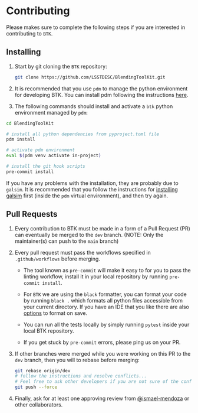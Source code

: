 # Contributing

Please makes sure to complete the following steps if you are interested in contributing to `BTK`.

## Installing

1. Start by git cloning the `BTK` repository:

    ```bash
    git clone https://github.com/LSSTDESC/BlendingToolKit.git
    ```

2. It is recommended that you use `pdm` to manage the python environment for developing BTK. You can install pdm following the instructions [here](https://pdm.fming.dev/latest/#installation).

3. The following commands should install and activate a `btk` python environment managed by `pdm`:

```bash
cd BlendingToolKit

# install all python dependencies from pyproject.toml file
pdm install

# activate pdm environment
eval $(pdm venv activate in-project)

# install the git hook scripts
pre-commit install
```

If you have any problems with the installation, they are probably due to `galsim`. It is recommended that you follow the instructions for [installing galsim](https://galsim-developers.github.io/GalSim/_build/html/install.html) first (inside the `pdm` virtual environment), and then try again.

## Pull Requests

1. Every contribution to BTK must be made in a form of a Pull Request (PR) can eventually be merged to the `dev` branch. (NOTE: Only the maintainer(s) can push to the `main` branch)

2. Every pull request must pass the workflows specified in `.github/workflows` before merging.

    - The tool known as `pre-commit` will make it easy to for you to pass the linting workflow, install it in your local repository by running `pre-commit install`.

    - For `BTK` we are using the `black` formatter, you can format your code by running `black .` which formats all python files accessible from your current directory. If you have an IDE that you like there are also [options](https://black.readthedocs.io/en/stable/editor_integration.html) to format on save.

    - You can run all the tests locally by simply running `pytest` inside your local BTK repository.

    - If you get stuck by `pre-commit` errors, please ping us on your PR.

3. If other branches were merged while you were working on this PR to the `dev` branch, then you will to rebase before merging:

    ```bash
    git rebase origin/dev
    # follow the instructions and resolve conflicts...
    # Feel free to ask other developers if you are not sure of the conflicts.
    git push --force
    ```

4. Finally, ask for at least one approving review from [@ismael-mendoza](https://github.com/ismael-mendoza) or other collaborators.
